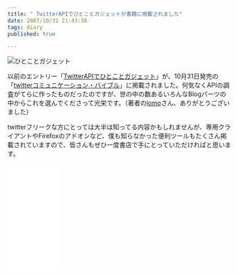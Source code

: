 ```yaml
---
title: " TwitterAPIでひとことガジェットが書籍に掲載されました"
date: 2007/10/31 21:43:38
tags: diary
published: true

---
```


<p><img src="http://blog.katsuma.tv/images/twitter_jsonp_2.gif" border="0" alt="ひとことガジェット" /></p>

 <p>以前のエントリー「<a href="http://blog.katsuma.tv/2007/04/twitter_gadget_1.html" target="_blank">TwitterAPIでひとことガジェット</a>」が、10月31日発売の「<a href="http://www.amazon.co.jp/gp/product/479801799X?ie=UTF8&tag=katsumatv-22&linkCode=as2&camp=247&creative=1211&creativeASIN=479801799X">twitterコミュニケーション・バイブル</a>」に掲載されました。何気なくAPIの調査がてらに作ったものだったのですが、世の中の数あるいろんなBlogパーツの中からこれを選んでくださって光栄です。（著者の<a href="http://caramel-tea.com/" target="_blank">lomo</a>さん、ありがとうございました）</p>

 <p>twitterフリークな方にとっては大半は知ってる内容かもしれませんが、専用クライアントやFirefoxのアドオンなど、僕も知らなかった便利ツールもたくさん掲載されていますので、皆さんもぜひ一度書店で手にとっていただければと思います。</p>

 <p><iframe src="//rcm-jp.amazon.co.jp/e/cm?t=katsumatv-22&o=9&p=8&l=as1&asins=479801799X&fc1=000000&IS2=1&lt1=_blank&lc1=0000FF&bc1=000000&bg1=FFFFFF&f=ifr" width="120" height="240" scrolling="no" marginwidth="0" marginheight="0" frameborder="0"></iframe></p>
